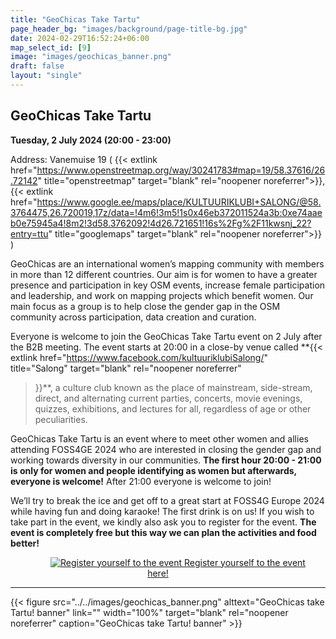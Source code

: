 ```yaml
---
title: "GeoChicas Take Tartu"
page_header_bg: "images/background/page-title-bg.jpg"
date: 2024-02-29T16:52:24+06:00
map_select_id: [9]
image: "images/geochicas_banner.png"
draft: false
layout: "single"
---
```


## GeoChicas Take Tartu
**Tuesday, 2 July 2024 (20:00 - 23:00)**  

Address: Vanemuise 19 (
  {{< extlink
      href="https://www.openstreetmap.org/way/30241783#map=19/58.37616/26.72142"
      title="openstreetmap" target="blank" rel="noopener noreferrer">}},
  {{< extlink
      href="https://www.google.ee/maps/place/KULTUURIKLUBI+SALONG/@58.3764475,26.720019,17z/data=!4m6!3m5!1s0x46eb372011524a3b:0xe74aaeb0e75945a4!8m2!3d58.3762092!4d26.721651!16s%2Fg%2F11kwsnj_22?entry=ttu"
      title="googlemaps" target="blank" rel="noopener noreferrer">}}
)

GeoChicas are an international women’s mapping community with members in more
than 12 different countries. Our aim is for women to have a greater presence and
participation in key OSM events, increase female participation and leadership,
and work on mapping projects which benefit women. Our main focus as a group is
to help close the gender gap in the OSM community across participation, data
creation and curation.

Everyone is welcome to join the GeoChicas Take Tartu event on 2 July after the
B2B meeting. The event starts at 20:00 in a close-by venue called
**{{<
    extlink href="https://www.facebook.com/kultuuriklubiSalong/"
    title="Salong"
    target="blank"
    rel="noopener noreferrer"
>}}**, a culture club known as the place of mainstream, side-stream, direct, and
alternating current parties, concerts, movie evenings, quizzes, exhibitions, and
lectures for all, regardless of age or other peculiarities.

GeoChicas Take Tartu is an event where to meet other women and allies attending
FOSS4GE 2024 who are interested in closing the gender gap and working towards
diversity in our communities. **The first hour 20:00 - 21:00 is only for women and people
identifying as women but afterwards, everyone is welcome!** After 21:00 everyone is welcome to join!

We’ll try to break the ice and get off to a great start at FOSS4G Europe 2024
while having fun and doing karaoke! The first drink is on us! If you wish to take part in the event, we kindly also ask you to register for the event. **The event is completely free but this way we can plan the activities and food better!**

<center>
    <a href="https://mobilizon.it/events/2c312e23-8126-4a0d-af50-d13da3c9448b"
        class="btn btn-primary btn-lg"
        target="blank" rel="noopener noreferrer"
        style="padding:32px;margin-top:30px;margin-bottom:30px">
        <img src="https://2024.europe.foss4g.org/images/icon/ticket.png" alt="Register yourself to the event">
    <span>Register yourself to the event here!</span></a>
</center>
<hr>

{{< figure
    src="../../images/geochicas_banner.png"
    alttext="GeoChicas take Tartu! banner"
    link=""
    width="100%"
    target="blank"
    rel="noopener noreferrer"
    caption="GeoChicas take Tartu! banner"
    >}}

